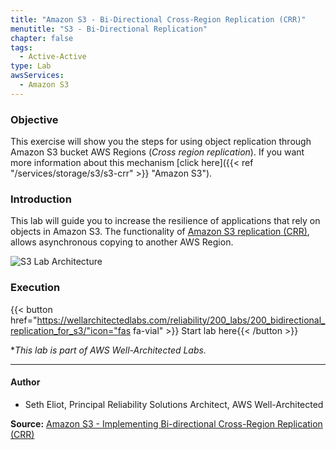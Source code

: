 ```yaml
---
title: "Amazon S3 - Bi-Directional Cross-Region Replication (CRR)"
menutitle: "S3 - Bi-Directional Replication"
chapter: false
tags:
  - Active-Active
type: Lab
awsServices: 
  - Amazon S3
---
```


### Objective

This exercise will show you the steps for using object replication through Amazon S3 bucket AWS Regions (*Cross region replication*). If you want more information about this mechanism [click here]({{< ref "/services/storage/s3/s3-crr" >}} "Amazon S3").

### Introduction

This lab will guide you to increase the resilience of applications that rely on objects in Amazon S3. The functionality of [Amazon S3 replication (CRR)](https://docs.aws.amazon.com/pt_br/AmazonS3/latest/dev/replication.html), allows asynchronous copying to another AWS Region.

![S3 Lab Architecture](/images/s3-bi-crr.png?width=550px")

### Execution
{{< button href="https://wellarchitectedlabs.com/reliability/200_labs/200_bidirectional_replication_for_s3/"icon="fas fa-vial" >}} Start lab here{{< /button >}}

**This lab is part of AWS Well-Architected Labs.*

---

#### Author

- Seth Eliot, Principal Reliability Solutions Architect, AWS Well-Architected

**Source:** [Amazon S3 - Implementing Bi-directional Cross-Region Replication (CRR)](https://wellarchitectedlabs.com/reliability/200_labs/200_bidirectional_replication_for_s3/)
